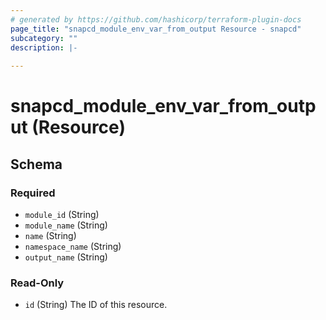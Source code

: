 ```yaml
---
# generated by https://github.com/hashicorp/terraform-plugin-docs
page_title: "snapcd_module_env_var_from_output Resource - snapcd"
subcategory: ""
description: |-
  
---
```


# snapcd_module_env_var_from_output (Resource)





<!-- schema generated by tfplugindocs -->
## Schema

### Required

- `module_id` (String)
- `module_name` (String)
- `name` (String)
- `namespace_name` (String)
- `output_name` (String)

### Read-Only

- `id` (String) The ID of this resource.
